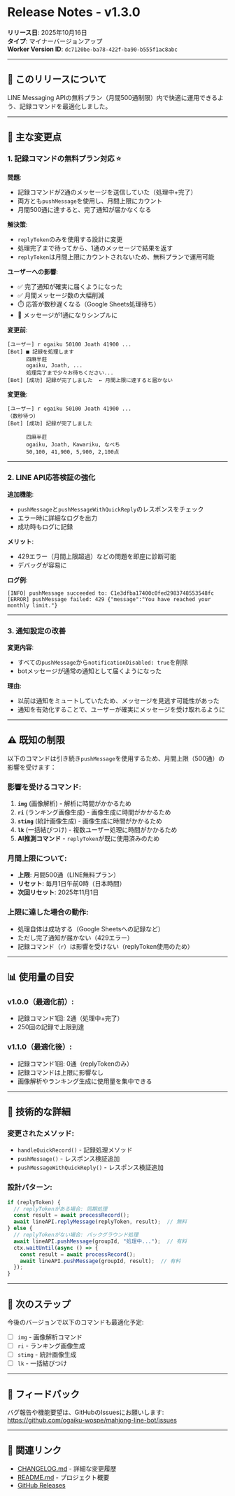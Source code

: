 # Release Notes - v1.3.0

**リリース日**: 2025年10月16日  
**タイプ**: マイナーバージョンアップ  
**Worker Version ID**: `dc7120be-ba78-422f-ba90-b555f1ac8abc`

---

## 🎯 このリリースについて

LINE Messaging APIの無料プラン（月間500通制限）内で快適に運用できるよう、記録コマンドを最適化しました。

---

## 🚀 主な変更点

### 1. 記録コマンドの無料プラン対応 ⭐

**問題**: 
- 記録コマンドが2通のメッセージを送信していた（処理中+完了）
- 両方とも`pushMessage`を使用し、月間上限にカウント
- 月間500通に達すると、完了通知が届かなくなる

**解決策**:
- `replyToken`のみを使用する設計に変更
- 処理完了まで待ってから、1通のメッセージで結果を返す
- `replyToken`は月間上限にカウントされないため、無料プランで運用可能

**ユーザーへの影響**:
- ✅ 完了通知が確実に届くようになった
- ✅ 月間メッセージ数の大幅削減
- ⏱️ 応答が数秒遅くなる（Google Sheets処理待ち）
- 📱 メッセージが1通になりシンプルに

**変更前**:
```
[ユーザー] r ogaiku 50100 Joath 41900 ...
[Bot] ■ 記録を処理します
      四麻半莊
      ogaiku, Joath, ...
      処理完了まで少々お待ちください...
[Bot] [成功] 記録が完了しました  ← 月間上限に達すると届かない
```

**変更後**:
```
[ユーザー] r ogaiku 50100 Joath 41900 ...
（数秒待つ）
[Bot] [成功] 記録が完了しました
      
      四麻半莊
      ogaiku, Joath, Kawariku, なべち
      50,100, 41,900, 5,900, 2,100点
```

---

### 2. LINE API応答検証の強化

**追加機能**:
- `pushMessage`と`pushMessageWithQuickReply`のレスポンスをチェック
- エラー時に詳細なログを出力
- 成功時もログに記録

**メリット**:
- 429エラー（月間上限超過）などの問題を即座に診断可能
- デバッグが容易に

**ログ例**:
```
[INFO] pushMessage succeeded to: C1e3dfba17400c0fed2983748553548fc
[ERROR] pushMessage failed: 429 {"message":"You have reached your monthly limit."}
```

---

### 3. 通知設定の改善

**変更内容**:
- すべての`pushMessage`から`notificationDisabled: true`を削除
- botメッセージが通常の通知として届くようになった

**理由**:
- 以前は通知をミュートしていたため、メッセージを見逃す可能性があった
- 通知を有効化することで、ユーザーが確実にメッセージを受け取れるように

---

## ⚠️ 既知の制限

以下のコマンドは引き続き`pushMessage`を使用するため、月間上限（500通）の影響を受けます：

### 影響を受けるコマンド:
1. **`img`** (画像解析) - 解析に時間がかかるため
2. **`ri`** (ランキング画像生成) - 画像生成に時間がかかるため
3. **`stimg`** (統計画像生成) - 画像生成に時間がかかるため
4. **`lk`** (一括結びつけ) - 複数ユーザー処理に時間がかかるため
5. **AI推測コマンド** - `replyToken`が既に使用済みのため

### 月間上限について:
- **上限**: 月間500通（LINE無料プラン）
- **リセット**: 毎月1日午前0時（日本時間）
- **次回リセット**: 2025年11月1日

### 上限に達した場合の動作:
- 処理自体は成功する（Google Sheetsへの記録など）
- ただし完了通知が届かない（429エラー）
- 記録コマンド（`r`）は影響を受けない（replyToken使用のため）

---

## 📊 使用量の目安

### v1.0.0（最適化前）:
- 記録コマンド1回: 2通（処理中+完了）
- 250回の記録で上限到達

### v1.1.0（最適化後）:
- 記録コマンド1回: 0通（replyTokenのみ）
- 記録コマンドは上限に影響なし
- 画像解析やランキング生成に使用量を集中できる

---

## 🔧 技術的な詳細

### 変更されたメソッド:
- `handleQuickRecord()` - 記録処理メソッド
- `pushMessage()` - レスポンス検証追加
- `pushMessageWithQuickReply()` - レスポンス検証追加

### 設計パターン:
```javascript
if (replyToken) {
  // replyTokenがある場合: 同期処理
  const result = await processRecord();
  await lineAPI.replyMessage(replyToken, result);  // 無料
} else {
  // replyTokenがない場合: バックグラウンド処理
  await lineAPI.pushMessage(groupId, "処理中...");  // 有料
  ctx.waitUntil(async () => {
    const result = await processRecord();
    await lineAPI.pushMessage(groupId, result);  // 有料
  });
}
```

---

## 🎉 次のステップ

今後のバージョンで以下のコマンドも最適化予定:
- [ ] `img` - 画像解析コマンド
- [ ] `ri` - ランキング画像生成
- [ ] `stimg` - 統計画像生成
- [ ] `lk` - 一括結びつけ

---

## 📝 フィードバック

バグ報告や機能要望は、GitHubのIssuesにお願いします:
https://github.com/ogaiku-wospe/mahjong-line-bot/issues

---

## 🔗 関連リンク

- [CHANGELOG.md](./CHANGELOG.md) - 詳細な変更履歴
- [README.md](./README.md) - プロジェクト概要
- [GitHub Releases](https://github.com/ogaiku-wospe/mahjong-line-bot/releases/tag/v1.3.0)
